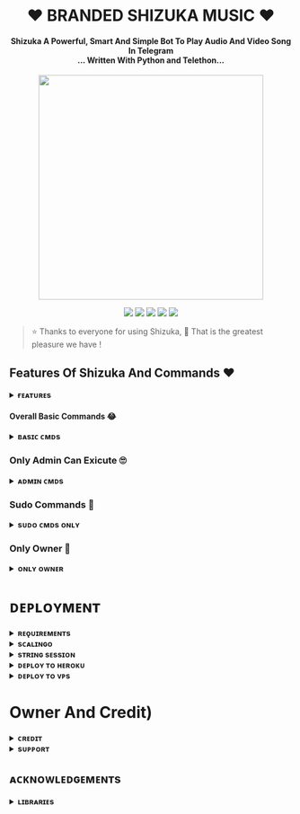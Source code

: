 <h1 align="center"><b>❤️ BRANDED SHIZUKA MUSIC ❤️</b></h1>

<h4 align="center">Shizuka A Powerful, Smart And Simple Bot To Play Audio And Video Song In Telegram<br> ... Written With Python and Telethon...</h4>

<p align="center"><a href="https://telegram.dog/BRANDRD_21"><img src="https://te.legra.ph/file/90e709718e7dac641aaf7.jpg" width="400"></a></p>

<p align="center">

<a href="https://github.com/WCGKING/BRANDEDXSHIZUKA"> 
<img src="https://img.shields.io/github/repo-size/WCGKING/BRANDEDXSHIZUKA?color=orange&logo=github&logoColor=green&style=for-the-badge" /></a>

<a href="https://github.com/WCGKING/BRANDEDXSHIZUKAcommits/prince"> 
<img src="https://img.shields.io/github/last-commit/WCGKING/BRANDEDXSHIZUKA?color=brown&logo=github&logoColor=green&style=for-the-badge" /></a>

<a href="https://github.com/WCGKING/BRANDEDXSHIZUKA/issues"> 
<img src="https://img.shields.io/github/issues/WCGKING/BRANDEDXSHIZUKA?color=blueviolet&logo=github&logoColor=green&style=for-the-badge" /></a>

<a href="https://github.com/WCGKING/BRANDEDXSHIZUKA/network/members"> 
<img src="https://img.shields.io/github/forks/WCGKING/BRANDEDXSHIZUKA?color=red&logo=github&logoColor=green&style=for-the-badge" /></a>  

<a href="https://pypi.org/project/Telethon/"> 
<img src="https://img.shields.io/pypi/v/telethon?color=yellow&label=telethon&logo=python&logoColor=green&style=for-the-badge" /></a>

</p>

> ⭐️ Thanks to everyone for using Shizuka,  🤭 That is the greatest pleasure we have !

## Features Of Shizuka And Commands ❤️

<details>

<summary><b>ғᴇᴀᴛᴜʀᴇs</b></summary>

<br>

- Thumbnail Support

- Audio And Video

- Gban User

- Showing track names when skipping

- Youtube, Local playback support

- Settings panel

- Control with buttons

- Userbot auto join

- Channel Music Play

- Keyboard selection support for youtube play

- Lyrics Scrapper

- Unlimited Queue

- Broadcast Bot

- Statistic Collector

- Block / Unblock (restrict user for using your bot)

</details>

#### Overall Basic Commands 😂

<details>

<summary><b>ʙᴀsɪᴄ ᴄᴍᴅs</b></summary>

<br>

- `/play <song name>` - play song you requested

- `/playlist` - Show now playing list

- `/song <song name>` - download songs you want quickly

- `/search <query>` - search videos on youtube with details

- `/vsong <song name>` - download videos you want quickly

- `/lyric <song name>` - lyrics scrapper

- `/vk <song name>` - generate song without download

</details>

### Only Admin Can Exicute 🙄

<details>

<summary><b>ᴀᴅᴍɪɴ ᴄᴍᴅs</b></summary>

<br>

- `/player` - open music player settings panel

- `/pause` - pause song play

- `/resume` - resume song play

- `/skip` - play next song

- `/end` - stop music play

- `/ping` - check the bot ping status

- `/auth` - authorized people to access the admin commands

- `/deauth` - deauthorized people to access the admin commands

</details>

### Sudo Commands 🤭

<details>

<summary><b>sᴜᴅᴏ ᴄᴍᴅs ᴏɴʟʏ</b></summary>

<br>

- `/broadcast` - order the assistant to leave all groups

- `/gban` - gban user

</details>

    

### Only Owner 🙈

<details>

<summary><b>ᴏɴʟʏ ᴏᴡɴᴇʀ</b></summary>

<br>

- `/broadcast` - send a broadcast message from the bot

- `/block` - block people for using your bot

- `/unblock` - unblock people you blocked for using your bot

- `/blocklist` - show the list of all people who's blocked for using your bot

</details>

</details>

# ᴅᴇᴘʟᴏʏᴍᴇɴᴛ

<details>

<summary><b>ʀᴇǫᴜɪʀᴇᴍᴇɴᴛs</b></summary>

<br>

    

- [ᴘʏᴛʜᴏɴ𝟹.𝟿](https://www.python.org/downloads/release/python-390/)

- [ᴛᴇʟᴇɢʀᴀᴍ ᴀᴘɪ ᴋᴇʏ](https://docs.pyrogram.org/intro/setup#api-keys)

- [ᴛᴇʟᴇɢʀᴀᴍ ʙᴏᴛ ᴛᴏᴋᴇɴ](https://telegram.dog/botfather)

- [ᴍᴏɴɢᴏᴅʙ URI](https://te.legra.ph/How-To-get-Mongodb-URI-04-06)

- [sᴛʀɪɴɢ sᴇssɪᴏɴ](https://telegram.dog/STRING_SESSION_MAKER_BOT)

    

</details>

<details>

<summary><b>sᴄᴀʟɪɴɢᴏ</b></summary>

<br>

ɴᴏᴡ ʏᴏᴜ ᴄᴀɴ ᴅᴇᴘʟᴏʏ sʜɪᴢᴜᴋᴀ ᴍᴜsɪᴄ ᴏɴ sᴄᴀʟɪɴɢᴏ ɪɴᴛʀᴏᴅᴜᴄᴇᴅ ʙʏ 

        

<p align="center"><a href="https://my.scalingo.com/deploy?template=https://github.com/itz-star-boi/ShizukaXMusic"> <img src="https://cdn.scalingo.com/deploy/button.svg" width="220" height="38.45"/></a></p>

    

</details>

<details>

<summary><b>sᴛʀɪɴɢ sᴇssɪᴏɴ</b></summary>

<br>

    

> ʏᴏᴜ'ʟʟ ɴᴇᴇᴅ ᴀ ᴀᴘɪ_ɪᴅ & ᴀᴘɪ_ʜᴀsʜ ɪɴ ᴏʀᴅᴇʀ ᴛᴏ ɢᴇɴᴇʀᴀᴛᴇ ᴘʏʀᴏɢʀᴀᴍ sᴇssɪᴏɴ. 

> ᴀʟᴡᴀʏs ʀᴇᴍᴇʙᴇʀ ᴛᴏ ᴜsᴇ ɢᴏᴏᴅ ᴀᴘɪ ᴄᴏᴍʙᴏ ᴇʟsᴇ ʏᴏᴜʀ ᴀᴄᴄᴏᴜɴᴛ ᴄᴏᴜʟᴅ ʙᴇ ᴅᴇʟᴇᴛᴇᴅ.

<h4> ɢᴇɴᴇʀᴀᴛᴇ sᴇssɪᴏɴ ᴠɪᴀ ʀᴇᴘʟ: </h4>    

<p><a href="https://replit.com/@AssadAli/String-Session-Generator"><img src="https://img.shields.io/badge/Generate%20On%20Repl-blueviolet?style=for-the-badge&logo=appveyor" width="200""/></a></p>

<h4> ɢᴇɴᴇʀᴀᴛᴇ sᴇssɪᴏɴ ᴠɪᴀ ᴛᴇʟᴇɢʀᴀᴍ sᴛʀɪɴɢ-ɢᴇɴ ʙᴏᴛ: </h4>    

<p><a href="https://telegram.dog/STRING_SESSION_MAKER_BOT"><img src="https://img.shields.io/badge/TG%20String%20Gen%20Bot-blueviolet?style=for-the-badge&logo=appveyor" width="200""/></a></p>

    

</details>

<details>

<summary><b>ᴅᴇᴘʟᴏʏ ᴛᴏ ʜᴇʀᴏᴋᴜ</b></summary>

<br>

<i>**[Watch Deploying Tutorial...](https://youtu.be/yfeavn1V20Q)**</i>

> ʜᴇʀᴏᴋᴜ ʜᴀs ᴛᴡᴏ ᴠᴀʀs[ ʜᴇʀᴏᴋᴜ_ᴀᴘɪ_ᴋᴇʏ & ʜᴇʀᴏᴋᴜ_ᴀᴘᴘ_ɴᴀᴍᴇ ] ғᴏʀ ᴜᴘᴅᴀᴛᴇʀ ᴛᴏ ᴡᴏʀᴋ. 

> ʙʏ sᴇᴛᴛɪɴɢ ᴛʜᴏsᴇ ᴛᴡᴏ ᴠᴀʀs ʏᴏᴜ ᴄᴀɴ ɢᴇᴛ ʟᴏɢs ᴏғ ʏᴏᴜʀ ʜᴇʀᴏᴋᴜ ᴀᴘᴘ, sᴇᴛ ᴠᴀʀ, ᴇᴅɪᴛ ᴠᴀʀ, ᴅᴇʟᴇᴛᴇ ᴠᴀʀs , ᴄʜᴇᴄᴋ ᴅʏɴᴏ ᴜsᴀɢᴇ ᴀɴᴅ ᴜᴘᴅᴀᴛᴇ ʙᴏᴛ. 

> ᴛʜᴏsᴇ ᴛᴡᴏ ᴠᴀʀs ᴀʀᴇ ɴᴏᴛ ᴍᴀɴᴅᴀᴛᴏʀʏ, ʏᴏᴜ ᴄᴀɴ ʟᴇᴀᴠᴇ ᴛʜᴇᴍ ʙʟᴀɴᴋ ᴛᴏᴏ. 

    

<h4> ᴄʟɪᴄᴋ ᴛʜᴇ ʙᴜᴛᴛᴏɴ ʙᴇʟᴏᴡ ᴛᴏ ᴅᴇᴘʟᴏʏ ʏᴜᴋᴋɪ ᴏɴ ʜᴇʀᴏᴋᴜ</h4> 

   

<p><a href="https://dashboard.heroku.com/new?template=https%3A%2F%2Fgithub.com%2Fitz-star-boi%2FShizukaXMusic"><img src="https://img.shields.io/badge/Deploy%20To%20Heroku-red?style=for-the-badge&logo=heroku" width="200"/></a></p>

</details>

<details>

<summary><b>ᴅᴇᴘʟᴏʏ ᴛᴏ ᴠᴘs</b></summary>

<br>

- Get your [Necessary Variables](https://github.com/itz-star-boi/ShizukaXMusic/blob/main/sample.env)

- Upgrade and Update by :

`sudo apt-get update && sudo apt-get upgrade -y`

- Install Ffmpeg by :

`sudo apt-get install python3-pip ffmpeg -y`

- Install required packages by :

`sudo apt-get install python3-pip -y`

- Install pip by :

`sudo pip3 install -U pip`

- Install Node js by :

`curl -fssL https://deb.nodesource.com/setup_18.x | sudo -E bash - && sudo apt-get install nodejs -y && npm i -g npm`

- Clone the repository by :

`git clone https://github.com/itz-star-boi/ShizukaXMusic && cd ShizukaXMusic`

- Install requirements by :

`pip3 install -U -r requirements.txt`

- Fill your variables in the env by :

`vi sample.env`<br>

Press `I` on the keyboard for editing env<br>

Press `Ctrl+C` when you're done with editing env and `:wq` to save the env<br>

- Rename the env file by :

`mv sample.env .env`

- Install screen to keep running your bot when you close the terminal by :

`sudo apt install screen -y`

- Finally run the bot by :

`screen bash start`

<br>

</details>

# Owner And Credit)

<details>

<summary><b>ᴄʀᴇᴅɪᴛ</b></summary>

<br>

## sᴘᴇᴄɪᴀʟ ᴄʀᴇᴅɪᴛ

- [sᴛᴀʀ ʙᴏɪ](https://telegram.dog/its_star_boi)

- [ᴀsᴀᴅ ᴀʟɪ](https://telegram.dog/Dr_Asad_Ali)

- [ʟᴏɢɪ ʟᴀʙ](https://github.com/LOGI-LAB)

- [ʜᴀʀsʜɪᴛ](https://telegram.dog/HarshitSharma361)

- [Abhimanyu](https://telegram.dog/Itz_Venom_xD)

- [ᴍᴀssoᴍ](https://telegram.dog/Kattai_massom)

- [ʏᴜᴋᴋɪ](https://github.com/NotReallyShikhar)

- [ᴀɴᴏɴʏᴍᴏᴜs](https://github.com/TheAnonymous2005)

</details>

<details>

<summary><b>sᴜᴘᴘᴏʀᴛ</b></summary>

<br>

# ❤️ Support<

<a href="https://telegram.me/Star_X_Network"><img src="https://img.shields.io/badge/Join-Telegram%20Channel-red.svg?logo=Telegram"></a>

<a href="https://telegram.me/Star_X_Support"><img src="https://img.shields.io/badge/Join-Telegram%20Group-blue.svg?logo=telegram"></a>

</details>

## ᴀᴄᴋɴᴏᴡʟᴇᴅɢᴇᴍᴇɴᴛs

<details>

<summary><b>ʟɪʙʀᴀʀɪᴇs</b></summary>

<br>

ᴛʜᴀɴᴋs ᴛᴏ ᴀʟʟ ᴏғ ʏᴏᴜ ғᴏʀ ᴜsɪɴɢ ᴀɴᴅ ᴍᴀᴋɪɴɢ sʜɪᴢᴜᴋᴀ:

- [Pyrogram](https://github.com/pyrogram/pyrogram)

- [Py-Tgcalls](https://github.com/pytgcalls/pytgcalls)

</details>

